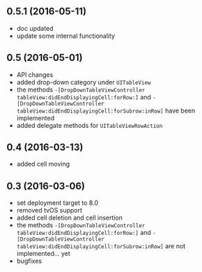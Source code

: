 ## 0.5.1 (2016-05-11)

- doc updated
- update some internal functionality

## 0.5 (2016-05-01)

- API changes
- added drop-down category under `UITableView`
- the methods `-[DropDownTableViewController tableView:didEndDisplayingCell:forRow:]` and `-[DropDownTableViewController tableView:didEndDisplayingCell:forSubrow:inRow]` have been implemented
- added delegate methods for `UITableViewRowAction`

## 0.4 (2016-03-13)

- added cell moving

## 0.3 (2016-03-06)

- set deployment target to 8.0
- removed tvOS support
- added cell deletion and cell insertion 
- the methods `-[DropDownTableViewController tableView:didEndDisplayingCell:forRow:]` and `-[DropDownTableViewController tableView:didEndDisplayingCell:forSubrow:inRow]` are not implemented... yet
- bugfixes
